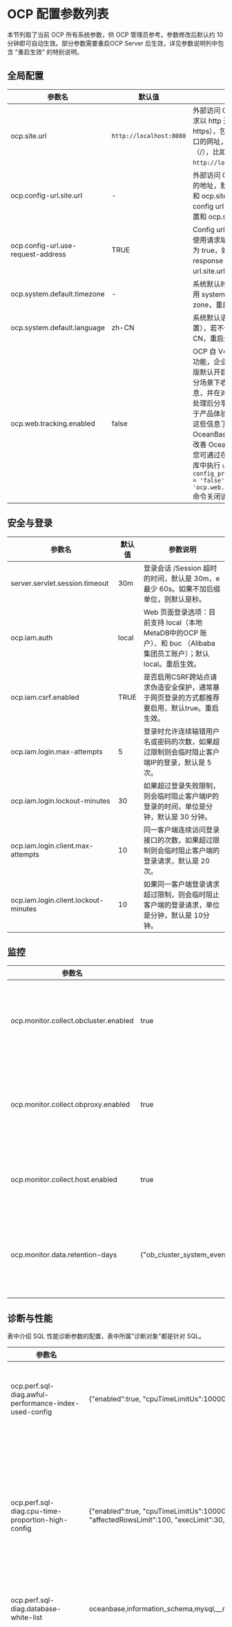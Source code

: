 OCP 配置参数列表
===============================

本节列取了当前 OCP 所有系统参数，供 OCP 管理员参考。参数修改后默认约 10 分钟即可自动生效。部分参数需要重启OCP Server 后生效，详见参数说明列中包含 "重启生效" 的特别说明。

全局配置
-------------------------

|              **参数名**               |        **默认值**        |                                               **参数说明**                                                |
|------------------------------------|-----------------------|-------------------------------------------------------------------------------------------------------|
| ocp.site.url                       | `http://localhost:8080` | 外部访问 OCP 网站的地址: 要求以 http 开始（不支持https），包含VIP地址/域名/端口的网址，且结尾不含斜杠（/），比如   `http://localhost:8080`。         |
| ocp.config-url.site.url            |   -                    | 外部访问 OCP config url 服务的地址，默认为空，表示使用和 ocp.site.url 相同的值；如果 config url   服务单独部署，需配置和 ocp.site.url 不同的值。 |
| ocp.config-url.use-request-address | TRUE                  | Config url 服务的 response 使用请求端使用的地址，默认为 true，如设置为 false，response 中使用 ocp.config-url.site.url 配置的地址。    |
| ocp.system.default.timezone        |     -                  | 系统默认时区，若不设置则使用 system default time zone，重启生效。                                                         |
| ocp.system.default.language        | zh-CN                 | 系统默认语言（非前端语言设置），若不设置则使用 zh-CN，重启生效。                                                                   |
| ocp.web.tracking.enabled   | false  | OCP 自 V4.2.2 开始支持遥测功能，企业版默认关闭，社区版默认开启。遥测功能会在部分场景下收集用户使用情况信息，并在对这些信息进行脱敏处理后分享给 OceanBase 用于产品体验改善。例如，通过这些信息了解用户如何使用 OceanBase 数据库，以及帮助改善 OceanBase 数据库。<br>您可通过在 OCP MetaDB 数据库中执行 ```update config_properties set value = 'false' where `key` = 'ocp.web.tracking.enabled';``` 命令关闭该功能。  |

安全与登录
----------------------------

|               **参数名**                |                                                                                                                  **默认值**                                                                                                                  |                                                        **参数说明**                                                         |
|--------------------------------------|-------------------------------------------------------------------------------------------------------------------------------------------------------------------------------------------------------------------------------------------|-------------------------------------------------------------------------------------------------------------------------|
| server.servlet.session.timeout       | 30m                                                                                                                                                                                                                                       | 登录会话 /Session 超时的时间，默认是 30m，e最少 60s。如果不加后缀单位，则默认是秒。                                                                     |
| ocp.iam.auth                         | local                                                                                                                                                                                                                                     | Web 页面登录选项：目前支持 local（本地 MetaDB中的OCP 账户）、和 buc （Alibaba 集团员工账户）；默认local。重启生效。                                           |
| ocp.iam.csrf.enabled                 | TRUE                                                                                                                                                                                                                                      | 是否启用CSRF跨站点请求伪造安全保护，通常基于网页登录的方式都推荐要启用，默认true。重启生效。                                                                      |
| ocp.iam.login.max-attempts           | 5                                                                                                                                                                                                                                         | 登录时允许连续输错用户名或密码的次数，如果超过限制则会临时阻止客户端IP的登录，默认是 5 次。                                                                        |
| ocp.iam.login.lockout-minutes        | 30                                                                                                                                                                                                                                        | 如果超过登录失败限制，则会临时阻止客户端IP的登录的时间，单位是分钟，默认是 30 分钟。                                                                           |
| ocp.iam.login.client.max-attempts    | 10                                                                                                                                                                                                                                        | 同一客户端连续访问登录接口的次数，如果超过限制则会临时阻止客户端的登录请求，默认是 20 次。                                                                         |
| ocp.iam.login.client.lockout-minutes | 10                                                                                                                                                                                                                                        | 如果同一客户端登录请求超过限制，则会临时阻止客户端的登录请求，单位是分钟，默认是 10分钟。                                                                          |

监控
-------------------------

|                  参数名                  | 默认值  |                                                             参数说明                                                             |
|---------------------------------------|------|------------------------------------------------------------------------------------------------------------------------------|
| ocp.monitor.collect.obcluster.enabled | true | 是否开启 OceanBase 集群的监控采集，开启后将对所有 OceanBase 集群进行监控采集。 |
| ocp.monitor.collect.obproxy.enabled   | true | 是否开启 OBProxy 的监控采集，开启后将对所有 OBProxy 集群进行监控采集。       |
| ocp.monitor.collect.host.enabled      | true | 是否开启主机监控采集，开启后将对所有主机进行监控采集。       |
| ocp.monitor.data.retention-days       | {"ob_cluster_system_event":31,"ocp_metric_data_1":8,"ocp_metric_data_60":31,"metric_hour_data":1098,"metric_daily_data":1098} | 监控数据保存天数，key 是监控数据的表名，value 是保存的天数，修改后重启生效。       |

诊断与性能
-----------------------------

表中介绍 SQL 性能诊断参数的配置，表中所属"诊断对象"都是针对 SQL。

|                                 参数名                                 |                                                                                                                                          默认值                                                                                                                                           |                                                                                                                                                                                                                                                                                                                                                                                                                                                                                                                                                                                                                                                                                                                                                                                                                                                                                                                                 参数说明                                                                                                                                                                                                                                                                                                                                                                                                                                                                                                                                                                                                                                                                                                                                                                                                                                                                                                                                  |
|---------------------------------------------------------------------|----------------------------------------------------------------------------------------------------------------------------------------------------------------------------------------------------------------------------------------------------------------------------------------|-----------------------------------------------------------------------------------------------------------------------------------------------------------------------------------------------------------------------------------------------------------------------------------------------------------------------------------------------------------------------------------------------------------------------------------------------------------------------------------------------------------------------------------------------------------------------------------------------------------------------------------------------------------------------------------------------------------------------------------------------------------------------------------------------------------------------------------------------------------------------------------------------------------------------------------------------------------------------------------------------------------------------------------------------------------------------------------------------------------------------------------------------------------------------------------------------------------------------------------------------------------------------------------------------------------------------------------------------------------------------------------------------------------------------------------------------------------------------------------------------------------------------------------------------------------------------------------------------------------------------------------------------------------------------------------------------------------------------------------------------------------------------------------------------------------------------------------------------------------------------|
| ocp.perf.sql-diag.awful-performance-index-used-config               | {"enabled":true, "cpuTimeLimitUs":100000, "execPsLimit":5.0, "fullLogicalReadsLimit":10000}                                                                                                                                                                                            | 走索引性能依然差的诊断配置。 *enabled：是否打开该检测项。* execPsLimit：每秒执行次数。   *cpuTimeLimitUs：平均 CPU 时间（μs）。* fullLogicalReadsLimit：逻辑读次数。    诊断对象：平均 CPU 时间 \> cpuTimeLimitUs \&\& 实际逻辑读 \> fullLogicalReadsLimit \&\& 未进行全表扫描 \&\& 执行频率 \> $execPsLimit                                                                                                                                                                                                                                                                                                                                                                                                                                                                                                                                                                                                                                                                                                                                                                                                                                                                                                                                                                                                                                                                                                                                                                                                                                                                                                                                                                                                                                                     |
| ocp.perf.sql-diag.cpu-time-proportion-high-config                   | {"enabled":true, "cpuTimeLimitUs":10000, "execPsLimit":10.0, "maxCpuTimeLimitUs":30000, "affectedRowsLimit":100, "execLimit":30, "sqlCountLimit":20, "cpuTimePercentLimit":20}                                                                                                         | 执行占比较高诊断的配置。 *enabled：是否打开该检测项。* execPsLimit：执行频率（每秒执行次数）。   *cpuTimeLimitUs：平均 CPU 时间（μs）。* maxCpuTimeLimitUs：最大 CPU 时间。   *affectedRowsLimit：影响行数。* execLimit：执行次数。   *sqlCountLimit：SQL 数。* cpuTimePercentLimit：CPU 占比。    诊断对象：平均 CPU 时间 \> $cpuTimeLimitUs \|\| 影响行数 \> $affectedRowsLimit \|\| 最大 CPU 时间 \> $maxCpuTimeLimitUs \&\& 执行频率 \>= $execPsLimit 判断标准：诊断时间内，被诊断的 SQL 的 CPU 时间占租户 CPU 时间超过$cpuTimePercentLimit，且租户的 SQL 执行总次数大于 $execLimit，且租户执行的不同 SQL 数大于 $sqlCountLimit，则视为占比过高。                                                                                                                                                                                                                                                                                                                                                                                                                                                                                                                                                                                                                                                                                                                                                                                                                                                                                                                                                                                                            |
| ocp.perf.sql-diag.database-white-list                               | oceanbase,information_schema,mysql,__recyclebin,sys,__public                                                                                                                                                                                                                           | SQL 诊断时过滤掉的数据库名。                                                                                                                                                                                                                                                                                                                                                                                                                                                                                                                                                                                                                                                                                                                                                                                                                                                                                                                                                                                                                                                                                                                                                                                                                                                                                                                                                                                                                                                                                                                                                                                                                                                                                                                                                                                                                                                      |
| ocp.perf.sql-diag.execution-spike-config                            | {"enabled":true, "cpuTimeLimitUs":3000, "execPsLimit":5.0, "pointsLimit":5, "compareMin":20, "avgExecutionMultiply":{"0":6, "1":5, "5":4, "10":3, "50": 2.5, "100": 2, "500": 1.6}, "stdExecutionMultiply":{"0":80, "1":60 , "3": 30,"5":20, "10":15, "20":8, "30":6, "50":5, "80":4}} | 执行次数突刺诊断的配置。 *enabled：是否打开该检测项* execPsLimit：执行频率（每秒执行次数）。   *cpuTimeLimitUs：平均 CPU 时间（μs）。* pointsLimit：点数。   *compareMin：比较时间（min）。* avgExecutionMultiply：执行频率均值倍率。   *stdExecutionMultiply：执行频率标准差的倍率。    诊断对象：平均 CPU 时间 \>= $cpuTimeLimitUs \&\& 平均每秒执行次数 \>= $execPsLimit 。 判断标准： 1. 取前 $compareMin 时间内满足诊断对象条件的 SQL，统计这些 SQL 前 compareMin 时间内每分钟执行频率的均值 avg_exec_ps，以及前 $compareMin 时间内执行频率的标准差std_exec_ps 和 标准差与均值的百分比 range_percent，即统计如下信息：* 历史平均执行频率（avg_exec_ps）   *标准差（std_exec_ps）* range_percent（std_exec_ps / avg_exec_ps \* 100）。     2. 然后计算该 SQL 的平均每秒执行次数（exec_ps）。当 exec_ps 同时满足以下条件时则该 SQL 被认为是执行次数突刺。 *exec_ps\>=avg_exec_ps\*$multiple_value_1* exec_ps \>= avg_exec_ps + std_exec_ps \* $multiple_value_2    **说明**  *multiple_value_1，随 avg_exec_ps 变化情况，依赖配置项 avgExecutionMultiply。 当 avg_exec_ps\>500，multiple_value_1=1.6，以此类推：100-\>2, 50-\>2.5, 10-\>3, 5-\>4, 1-\>5。* multiple_value_2，range_percent变化情况，依赖配置项stdExecutionMultiply。当 range_percent\>80，multiple_value_2=4，以此类推：50-\>5, 30-\>6, 20-\>8, 10-\>15, 5-\>20, 3-\>30, 1-\>60, 0-\>80。       |
| ocp.perf.sql-diag.index-diagnoser-config                            | {"enabled":true,"schedulePeriodMin":5, "coreThreadSize":10, "maxThreadSize":50,"maxQueueSize":10000,"diagPeriodSec":300,"diagOffsetSec":60,"maxDiagPeriodSec":1800}                                                                                                                    | SQL 索引诊断配置参数，重启生效。 不建议用户自行配置。                                                                                                                                                                                                                                                                                                                                                                                                                                                                                                                                                                                                                                                                                                                                                                                                                                                                                                                                                                                                                                                                                                                                                                                                                                                                                                                                                                                                                                                                                                                                                                                                                                                                                                                                                                                                                         |
| ocp.perf.sql-diag.ineffective-hint-config                           | {"enabled":true, "execPsLimit":5.0, "cpuTimeLimitUs":20000}                                                                                                                                                                                                                            | Hint 未生效诊断的配置。 *enabled：是否打开该检测项。* execPsLimit：执行频率（每秒执行次数）。   * cpuTimeLimitUs：平均 CPU 时间（μs）。    诊断对象：CPU 时间 \>= $cpuTimeLimitUs \&\& 执行频率 \>= $execPsLimit 判断标准：解析诊断对象，满足"Hint 中指定的索引的与执行计划里的不一致。"则认为是 Hint 未生效。                                                                                                                                                                                                                                                                                                                                                                                                                                                                                                                                                                                                                                                                                                                                                                                                                                                                                                                                                                                                                                                                                                                                                                                                                                                                                                                                                                                                                                                                                            |
| ocp.perf.sql-diag.perf-diagnoser-config                             | {"enabled":true,"schedulePeriodMin":5, "coreThreadSize":10, "maxThreadSize":50,"maxQueueSize":10000,"diagPeriodSec":300,"diagOffsetSec":60,"maxDiagPeriodSec":1800}                                                                                                                    | SQL 性能诊断配置参数，重启生效。 不建议用户自行配置。                                                                                                                                                                                                                                                                                                                                                                                                                                                                                                                                                                                                                                                                                                                                                                                                                                                                                                                                                                                                                                                                                                                                                                                                                                                                                                                                                                                                                                                                                                                                                                                                                                                                                                                                                                                                                         |
| ocp.perf.sql-diag.performance-degradation-after-plan-changed-config | {"enabled":true, "compareMin":5, "cpuTimeMultiply":{"0":50, "1":30, "10":10, "100":8, "1000":6}}                                                                                                                                                                                       | 执行计划变化且性能下降诊断的配置。 *enabled：是否打开该检测项。* cpuTimeMultiply：CPU 倍率，若当前平均 CPU 时间大于 0 ms，则执行计划变化后的 CPU 时间应该下降 50 倍才算性能下降，若大于1ms 则为 30 倍，依此类推。   * compareMin：性能比较时间（min）。    判断条件：该 SQL 在 $compareMin 时间内平均 CPU 时间，在计划变化后增加的倍数大于此处设置的 CPU 倍率，则视为性能下降。                                                                                                                                                                                                                                                                                                                                                                                                                                                                                                                                                                                                                                                                                                                                                                                                                                                                                                                                                                                                                                                                                                                                                                                                                                                                                                                                                                                                                                                                                 |
| ocp.perf.sql-diag.performance-degradation-config                    | {"enabled":true, "cpuTimeLimitUs":10000, "execPsLimit":5.0, "maxCpuTimeLimitUs":30000, "affectedRowsLimit":100, "execLimit":5, "compareMin":20, "cpuTimeMultiply":{"0":50, "1":30, "10":10, "100":8, "1000":6}}                                                                        | 性能下降诊断的配置。 *enabled：是否打开该检测项。* execPsLimit：执行频率（每秒执行次数）。   *cpuTimeLimitUs：平均 CPU 时间（μs）。* maxCpuTimeLimitUs：最大 CPU 时间。   *affectedRowsLimit：影响行数。* execLimit：执行次数。   *compareMin：基线数据的来源时间（min），为检测时间的前 $compareMin 时间。* cpuTimeMultiply：CPU 倍率，若当前 CPU 时间大于 0 ms, 则执行计划变化后的 CPU 时间应该下降 50 倍才算性能下降，若大于1ms 则为 30 倍，依此类推。    诊断对象：诊断时间内满足下述条件的 SQL，平均 CPU 时间 \> $cpuTimeLimitUs \|\| 影响行数 \> $affectedRowsLimit \|\| 最大CPU 时间 \> $maxCpuTimeLimitUs \&\& 执行频率 \> $execPsLimit。 判断标准： 基线作为比较对象，需满足"基线执行次数 \> $execLimit"，否则不可作为比较对象。有了比较对象后，当检测的 SQL 同时满足下述条件则认为是性能比以前下降。 *当前平均 CPU 时间 \>= 基线 CPU 时间 \* $cpuTimeMultiply，cpuTimeMultiply 默认值为 6。* 当前执行频率 \>= 基线执行频率 \* 0.5                                                                                                                                                                                                                                                                                                                                                                                                                                                                                                                                                                                                                                                                                                                              |
| ocp.perf.sql-diag.query-timeout                                     | 30000000                                                                                                                                                                                                                                                                               | SQL 诊断查询时的超时时间（μs）。                                                                                                                                                                                                                                                                                                                                                                                                                                                                                                                                                                                                                                                                                                                                                                                                                                                                                                                                                                                                                                                                                                                                                                                                                                                                                                                                                                                                                                                                                                                                                                                                                                                                                                                                                                                                                                                   |
| ocp.perf.sql-diag.row-lock-contention-high-config                   | {"enabled":true, "execPsLimit":0, "cpuTimeLimitUs":1000, "elapsedTimeLimitUs":0}                                                                                                                                                                                                       | 热点行锁诊断的配置。 *enabled：是否打开该检测项。* execPsLimit：执行频率（每秒执行次数）。   *cpuTimeLimitUs：平均 CPU 时间（μs）。* elapsedTimeLimitUs：平均响应时间（μs）。    检测对象：检测时间段内满足下述条件的 SQL 。 执行频率 \> $execPsLimit \&\& 平均 CPU 时间 \> $cpuTimeLimitUs \&\& 平均响应时间 \> $elapsedTimeLimitUs **说明**  elapsedTimeLimitUs 不配置的话，则不作为过滤检测对象的条件。 判断标准： 检测对象中类型为"%select%for%update%"的即为造成热点行锁诊断的 SQL。                                                                                                                                                                                                                                                                                                                                                                                                                                                                                                                                                                                                                                                                                                                                                                                                                                                                                                                                                                                                                                                                                                                                                                                                                                                                     |
| ocp.perf.sql-diag.table-scan-index-not-exists-config                | {"enabled":true, "execPsLimit":1.0, "cpuTimeLimitUs":20000}                                                                                                                                                                                                                            | 全表扫描且无可用索引的诊断配置。 *enabled：是否打开该检测项。* execPsLimit：执行频率（每秒执行次数）。   *cpuTimeLimitUs：平均 CPU 时间（μs）。    诊断对象：v$sql_audit 中 table_scan \>0 的 SQL，即进行了全表扫描的 SQL。 判断标准：满足下述条件则认为是无索引。* 单表，该表无索引 。   * 多表，有的表没有索引。                                                                                                                                                                                                                                                                                                                                                                                                                                                                                                                                                                                                                                                                                                                                                                                                                                                                                                                                                                                                                                                                                                                                                                                                                                                                                                                                                                                                |
| ocp.perf.sql-diag.table-scan-index-not-used-config                  | {"enabled":true, "execPsLimit":1.0, "cpuTimeLimitUs":2000}                                                                                                                                                                                                                             | 全表扫描有索引未走的诊断配置。 *enabled：是否打开该检测项。* execPsLimit：执行频率（每秒执行次数）。   * cpuTimeLimitUs：平均 CPU 时间（μs）。    检测对象：检测时间段内满足下述条件的 SQL 。 执行频率 \> $execPsLimit \&\& 平均 CPU 时间 \> $cpuTimeLimitUs \&\& 进行了全变扫描 判断标准：有索引未走。                                                                                                                                                                                                                                                                                                                                                                                                                                                                                                                                                                                                                                                                                                                                                                                                                                                                                                                                                                                                                                                                                                                                                                                                                                                                                                                                                                                                                                                                                   |
| ocp.perf.sql.diag-plan-change-config                                | {"enabled":true,"schedulePeriodMin":5, "coreThreadSize":10, "maxThreadSize":50,"maxQueueSize":10000,"diagPeriodSec":300,"diagOffsetSec":300,"maxDiagPeriodSec":1800}                                                                                                                   | 诊断任务调度参数配置。 不建议用户自行配置。                                                                                                                                                                                                                                                                                                                                                                                                                                                                                                                                                                                                                                                                                                                                                                                                                                                                                                                                                                                                                                                                                                                                                                                                                                                                                                                                                                                                                                                                                                                                                                                                                                                                                                                                                                                                                                |
| ocp.perf.sql.max-query-range                                        | 24h                                                                                                                                                                                                                                                                                    | SQL 性能数据查询时的最大时间区间长度。默认值"24h"。 若 **TopSQL** 和 **SlowSQL** 界面配置的查询时间超过该值，则提交查询时会报错。                                                                                                                                                                                                                                                                                                                                                                                                                                                                                                                                                                                                                                                                                                                                                                                                                                                                                                                                                                                                                                                                                                                                                                                                                                                                                                                                                                                                                                                                                                                                                                                                                                                                                                                                                                    |
| ocp.perf.sql.plan-hist-level0-granularity                           | 30s                                                                                                                                                                                                                                                                                    | OCP 聚合第 0 级 SQL 的 Plan 性能数据的时间粒度。 OCP 默认 30s 采集并聚合一次 SQL 的 Plan 性能数据并存于固定表中，供 TopSQL 查询时使用。 通过调大该值可以降低 OCP 监控元数据存储空间的压力。                                                                                                                                                                                                                                                                                                                                                                                                                                                                                                                                                                                                                                                                                                                                                                                                                                                                                                                                                                                                                                                                                                                                                                                                                                                                                                                                                                                                                                                                                                                                                                                                                                                                                                              |
| ocp.perf.sql.plan-hist-level0-query-interval                        | 2h                                                                                                                                                                                                                                                                                     | 第 0 级 Plan 性能数据的最大查询时间区间。 超过该值，OCP 会去查看聚合时间粒度更大的数据表。                                                                                                                                                                                                                                                                                                                                                                                                                                                                                                                                                                                                                                                                                                                                                                                                                                                                                                                                                                                                                                                                                                                                                                                                                                                                                                                                                                                                                                                                                                                                                                                                                                                                                                                                                                                                  |
| ocp.perf.sql.plan-hist-level0-retention                             | 5d                                                                                                                                                                                                                                                                                     | 第 0 级 Plan 性能数据的分区保留时间。 性能数据的分区按天创建，系统默认只保留 5 天内的数据，超过 5 天的分区将会被删除。                                                                                                                                                                                                                                                                                                                                                                                                                                                                                                                                                                                                                                                                                                                                                                                                                                                                                                                                                                                                                                                                                                                                                                                                                                                                                                                                                                                                                                                                                                                                                                                                                                                                                                                                                                                   |
| ocp.perf.sql.prepare-partition-ahead                                | 8                                                                                                                                                                                                                                                                                      | 指定提前创建多少天的性能数据分区。要求传入以天为单位的时间。                                                                                                                                                                                                                                                                                                                                                                                                                                                                                                                                                                                                                                                                                                                                                                                                                                                                                                                                                                                                                                                                                                                                                                                                                                                                                                                                                                                                                                                                                                                                                                                                                                                                                                                                                                                                                                        |
| ocp.perf.sql.query-timeout                                          | 30000000                                                                                                                                                                                                                                                                               | SQL 性能数据查询时的超时时间（μs）。                                                                                                                                                                                                                                                                                                                                                                                                                                                                                                                                                                                                                                                                                                                                                                                                                                                                                                                                                                                                                                                                                                                                                                                                                                                                                                                                                                                                                                                                                                                                                                                                                                                                                                                                                                                                                                                 |
| ocp.perf.sql.sql-hist-level0-granularity                            | 30s                                                                                                                                                                                                                                                                                    | OCP 聚合第 0 级 SQL 性能数据的时间粒度。 **说明**  为提高 OCP 监控采集性能，OCP 将按不同的时间粒度采集并聚合 SQL 的性能数据以供 TopSQL 的诊断时查询。共分三级，不同级别的数据被采集来后会按天存储到对应级别表的分区中。分区的保留时间由固定参数配置。 同样的性能数据，时间粒度越大则消耗的存储空间越小。                                                                                                                                                                                                                                                                                                                                                                                                                                                                                                                                                                                                                                                                                                                                                                                                                                                                                                                                                                                                                                                                                                                                                                                                                                                                                                                                                                                                                                                                                                                                                                                                                                             |
| ocp.perf.sql.sql-hist-level0-query-interval                         | 2h                                                                                                                                                                                                                                                                                     | 第 0 级 SQL 性能数据的最大查询时间区间。 当用户在 **TopSQL** 界面中配置的查询时间区间超过该值时，系统将会从第 1 级 SQL 性能数据表中查询。                                                                                                                                                                                                                                                                                                                                                                                                                                                                                                                                                                                                                                                                                                                                                                                                                                                                                                                                                                                                                                                                                                                                                                                                                                                                                                                                                                                                                                                                                                                                                                                                                                                                                                                                                                   |
| ocp.perf.sql.sql-hist-level0-retention                              | 2d                                                                                                                                                                                                                                                                                     | 第 0 级 SQL 性能数据的分区保留时间。 对于按天创建用来存储第 0 级 SQL 性能数据的分区表，监控元数据库默认仅保留两天内创建的。                                                                                                                                                                                                                                                                                                                                                                                                                                                                                                                                                                                                                                                                                                                                                                                                                                                                                                                                                                                                                                                                                                                                                                                                                                                                                                                                                                                                                                                                                                                                                                                                                                                                                                                                                                                |
| ocp.perf.sql.sql-hist-level1-granularity                            | 2m                                                                                                                                                                                                                                                                                     | OCP 聚合第 1 级 SQL 性能数据的时间粒度。OCP 默认每 2 分钟聚合一次 SQL 性能数据并写入第 2 级 SQL 性能数据表中。                                                                                                                                                                                                                                                                                                                                                                                                                                                                                                                                                                                                                                                                                                                                                                                                                                                                                                                                                                                                                                                                                                                                                                                                                                                                                                                                                                                                                                                                                                                                                                                                                                                                                                                                                                                               |
| ocp.perf.sql.sql-hist-level1-query-interval                         | 12h                                                                                                                                                                                                                                                                                    | 第1级SQL性能数据的最大查询时间区间。 当用户在 **TOPSQL** 界面中配置的查询时间区间超过该值时，系统将会从第 2 级 SQL 性能数据表中查询。                                                                                                                                                                                                                                                                                                                                                                                                                                                                                                                                                                                                                                                                                                                                                                                                                                                                                                                                                                                                                                                                                                                                                                                                                                                                                                                                                                                                                                                                                                                                                                                                                                                                                                                                                                       |
| ocp.perf.sql.sql-hist-level1-retention                              | 8d                                                                                                                                                                                                                                                                                     | 第 1 级 SQL 性能数据的分区保留时间。                                                                                                                                                                                                                                                                                                                                                                                                                                                                                                                                                                                                                                                                                                                                                                                                                                                                                                                                                                                                                                                                                                                                                                                                                                                                                                                                                                                                                                                                                                                                                                                                                                                                                                                                                                                                                                                |
| ocp.perf.sql.sql-hist-level2-granularity                            | 10m                                                                                                                                                                                                                                                                                    | OCP 聚合第 2 级 SQL 性能数据的时间粒度。OCP 默认每 10 分钟聚合一次 SQL 性能数据并写入第 2 级 SQL 性能数据表中。                                                                                                                                                                                                                                                                                                                                                                                                                                                                                                                                                                                                                                                                                                                                                                                                                                                                                                                                                                                                                                                                                                                                                                                                                                                                                                                                                                                                                                                                                                                                                                                                                                                                                                                                                                                              |
| ocp.perf.sql.sql-hist-level2-query-interval                         | 48h                                                                                                                                                                                                                                                                                    | 第 2 级 SQL 性能数据的最大查询时间区间。 因无更高级别的的采集粒度，即使超过该值，OCP 仍会从第 2 级 SQL 性能数据表中查询。                                                                                                                                                                                                                                                                                                                                                                                                                                                                                                                                                                                                                                                                                                                                                                                                                                                                                                                                                                                                                                                                                                                                                                                                                                                                                                                                                                                                                                                                                                                                                                                                                                                                                                                                                                               |
| ocp.perf.sql.sql-hist-level2-retention                              | 15d                                                                                                                                                                                                                                                                                    | 第 2 级 SQL 性能数据的分区保留时间。                                                                                                                                                                                                                                                                                                                                                                                                                                                                                                                                                                                                                                                                                                                                                                                                                                                                                                                                                                                                                                                                                                                                                                                                                                                                                                                                                                                                                                                                                                                                                                                                                                                                                                                                                                                                                                                |
| ocp.perf.ash.max-analyse-range                                      | 60m                                                                                                                                                                                                                                                                                    | OceanBase ASH报告的最大分析范围。                                                                                                                                                                                                                                                                                                                                                                                                                                                                                                                                                                                                                                                                                                                                                                                                                                                                                                                                                                                                                                                                                                                                                                                                                                                                                                                                                                                                                                                                                                                                                                                                                                                                                                                                                                                                                                                |
| ocp.perf.ash.earliest-analyse-time                                  | 8                                                                                                                                                                                                                                                                                      | OceanBase ASH报告最早的分析时间。                                                                                                                                                                                                                                                                                                                                                                                                                                                                                                                                                                                                                                                                                                                                                                                                                                                                                                                                                                                                                                                                                                                                                                                                                                                                                                                                                                                                                                                                                                                                                                                                                                                                                                                                                                                                                                                |

告警
-------------------------

|                 **参数名**                 | **默认值** |                 **参数说明**                  |
|-----------------------------------------|---------|-------------------------------------------|
| ocp.alarm.send.enabled                  | true    | 告警发送功能开关，默认开启。                           |
| ocp.alarm.datasource.slow-sql-exclude-obclusters | sys#*    | 慢SQL告警数据源不生效的集群，如：*#cluster1,tenant2#cluster2                           |
| ocp.alarm.datasource.trans-stat-exclude-obclusters |     | 事务告警数据源不生效的集群，如：*#cluster1,tenant2#cluster2                           |
| ocp.alarm.detect.too-many-targets-alarm-threshold |  20   | 同一告警规则检测到告警实例的个数，当超过该个数时，合并为同一条告警。                          |
| ocp.alarm.notification.expired-days |  90   | 告警的归档天数，超过归档天数告警消息将归档到历史库，告警事件会被删除。                          |
| ocp.alarm.host.property |  svr_ip   | 主机告警展示的信息，配置为svr_ip展示IP，配置为host_name展示主机名。                          |

备份恢复
---------------------------

|                        **参数名**                      |   **默认值**  |                                 **参数说明**                                  |
|--------------------------------------------------------|---------------|---------------------------------------------------------------------------|
| ocp.backup.alarm.backup-data-retention-days            | 7             | 备份数据保留的最近天数。                                                              |
| ocp.backup.alarm.backup-liboblog-expire-days           | 7             | 备份 liboblog 保留的最近天数。                                                      |
| ocp.backup.storage.collect.task.timeout                | 10800000      | 备份恢复容量采集每个目录任务的采集超时时间。                                                  |
| ocp.backup.storage.collect.command.timeout             | 3600000       | 备份恢复容量采集每个采集指令的超时时间(一个目录采集任务多次下发采集指令)。                                                     |
| ocp.backup.storage.collect.period.minutes              | 180           | 备份恢复容量采集周期（分钟）。                                                    |
| ocp.backup.storage.collect.schedule.enabled            | true          | 备份恢复容量定时采集开关，默认打开。true代表打开，false代表关闭。                                                    |
| ocp.backup.storage.collect.max.retry.times             | 2             | 备份恢复容量采集每个采集任务重试的次数限制。                                                    |
| ocp.backup.storage.collect.host.task.concurrency       | 8             | 备份恢复容量采集每台主机的任务并发数限制。                                                    |
| ocp.backup.storage.collect.obtain-idle-host-interval-seconds    | 60   | 备份恢复容量采集获取空闲主机的时间间隔，单位秒。                                                    |
| ocp.backup.storage.collect.obtain-idle-host-times      | 60            | 备份恢复容量采集获取空闲主机的最大重试次数。                                                    |
| ocp.backup.restore-time-pre-check.enabled              | true          | 发起恢复前是否检查恢复时间在可恢复时间区间内，默认开启。                                                    |
| ocp.backup.oss.support.cname                           | true          | 备份恢复OSS访问是否支持cname，默认开启。                                                    |
| ocp.backup.backup-command.timeout                      | 300           | 备份命令超时时间，单位秒。                                                    |

日志分析
-----------------------------------------

|               **参数名**                | **默认值** |                  **参数说明**                  |
|--------------------------------------|---------|--------------------------------------------|
| ocp.log.regex.observer               | %s/log/*     | observer日志的表达式。                   |
| ocp.log.regex.obproxy                | /home/admin/logs/obproxy/log/*    | obproxy日志的表达式。 |
| ocp.log.regex.host                   | /var/log/message*      | host日志的表达式。                   |
| ocp.analyze.enabled                  | false     | 是否开启数据中台。                   |
| ocp.analyze.ob.trace.enabled         | false     | 是否开启抓取 trace 数据。                   |
| ocp.analyze.ob.log.enabled           | false     | 是否开启抓取 ob log 数据。                   |
| ocp.analyze.es.client.addresses      |           | 数据中台 ES client 角色地址列表，用 , 分割。                   |
| ocp.analyze.es.client.username       |           | 数据中台 ES 连接认证用户名，可选。                   |
| ocp.analyze.es.client.password       |           | 数据中台 ES 连接认证密码，可选。                   |
| ocp.analyze.es.index.keep.days       | 7         | 数据中台 ES 索引保留天数。                   |
| ocp.analyze.es.index.shards          | 12        | 数据中台 ES 索引分片数。                   |
| ocp.analyze.es.index.replicas        | 1         | 数据中台 ES 索引副本数。                   |
| ocp.ob.slowsql.threshold             |           | 供ob-agent采集OceanBase集群的慢查询时间阈值，单位微秒。                   |

巡检
----------------------------

|               **参数名**                | **默认值** |                  **参数说明**                  |
|--------------------------------------|---------|--------------------------------------------|
| ocp.inspection.scrips.sequence-availability.threshold-percentage     | 0.8      | 巡检时序列可用性评判的百分比阈值。                   |
| ocp.monitor.exporter.check-active-period-seconds | 60     | 检查正常状态exporter的间隔（秒）。 |
| ocp.monitor.exporter.check-inactive-period-seconds      | 50      | 检查不正常状态exporter的间隔（秒）。                   |

OceanBase 连接管理
-------------------------------------

|                   **参数名**                    | **默认值** |                   **参数说明**                    |
|----------------------------------------------|---------|-----------------------------------------------|
| obsdk.print.sql                              | true    | OB连接管理中 sql 打印开关，默认开启。                        |
| obsdk.slow.query.threshold.millis            | 1000    | OB连接管理中慢查询日志阈值，单位毫秒，默认值 1000 毫秒。              |
| obsdk.operation.global.timeout.millis        | 300000  | OB连接管理中运维命令全局超时时间，单位毫秒，取值范围10000\~7200000，默认值 300000。             |

主机
-------------------------

|                    **参数名**                     | **默认值** |                              **参数说明**                               |
|------------------------------------------------|---------|---------------------------------------------------------------------|
| ocp.host.remote-command.default-timeout-millis | 30000   | 主机远程命令默认超时（毫秒）。                                                     |
| ocp.host.ssh-ping.max-delay-millis             | 3000    | ocp server 通过 ssh 执行whoami的时间间隔（请求收发的时间差，单位毫秒），如果大于该阈值，则会影响添加主机等操作。 |
| ocp.host.check.clock-diff.enable               | false   | 是否检查 ocp server 与被管理主机的时钟差。                 |
| ocp.host.check.clock-diff.max-diff             | 50      | ocp server 与被管理主机的最大时钟偏移（单位毫秒），如果大于该阈值，则会影响主机管理和监控。                 |
| ocp.host.check.unavailable-time-threshold      | 60000   | OCP Agent 最大离线时长（单位毫秒），离线超过此时长则发送主机不可用告警。                 |

OCP-Agent
-----------------------------------------

|        **参数名**        |                        **默认值**                        |       **参数说明**        |
|-----------------------|-------------------------------------------------------|-----------------------|
| ocp.agent.home.path.prefix     | /home/admin              | OCP Agent 自定义安装路径。 |
| ocp.agent.manager.http.port    | 62888                    | OCP-Agent 服务端口，运维使用。 |
| ocp.agent.monitor.http.port    | 62889                    | OCP-Agent 服务端口，监控使用。 |
| ocp.agent.auth.metric-auth-enabled    | true              | 是否开启OCP Agent 的监控API鉴权。 |
| monagent.log.level             | info                     | 设置ocp_monagent程序的日志级别，默认为info。 |
| mgragent.log.level             | info                     | 设置ocp_mgragent程序的日志级别，默认为info。 |

文件管理
-------------------------

|                **参数名**                 |                           **默认值**                            |            **参数说明**             |
|----------------------------------------|--------------------------------------------------------------|---------------------------------|
| ocp.file.local.dir                     | #{systemProperties\['user.home'\].concat('/data/files')}     | OCP 文件模块 文件本地路径。                |
| ocp.file.file-server.bucket.type       | LOCAL                                                        | 默认文件服务器类型，如：LOCAL, OSS等；默认值 LOCAL。   |

流控管理
-------------------------

|                     **参数名**                     | **默认值** |            **参数说明**            |
|-------------------------------------------------|---------|--------------------------------|
| ocp.iam.rate-limit.enabled                      | true    | 全局流控开关，支持动态启停。                 |
| ocp.iam.rate-limit.internal-api.connect.timeout | 1000    | 流控内部接口调用时，连接的超时时间，（单位：毫秒）重启生效。 |
| ocp.iam.rate-limit.internal-api.read.timeout    | 1000    | 流控内部接口调用时，读取的超时时间，（单位：毫秒）重启生效。 |
| ocp.iam.rate-limit.task.schedule.period         | 3       | 流控主备角色管理任务的调度周期，（单位：秒）重启生效。    |
| ocp.iam.rate-limit.on-user.enabled              | true    | 流控是否对用户限流，支持动态启停。              |
| ocp.iam.rate-limit.on-ip.enabled                | false   | 流控是否对IP地址限流，支持动态启停。              |

系统日志
-------------------------

|             **参数名**             |            **默认值**            |                                                    **参数说明**                                                    |
|---------------------------------|-------------------------------|----------------------------------------------------------------------------------------------------------------|
| logging.file.name               | ${user.home}/logs/ocp/ocp.log | 日志文件的完整名字（绝对路径+文件名字），可以用 Linux/macOS 系统环境变量如${HOME} 或者 java 系统变量${user.home}；默认是${user.home}/logs/ocp/ocp.log。 |
| logging.file.max-history        | 100                           | 当配置了 logging.file.name 后，设置最多保留的归档日志文件的天数。                                                                          |
| logging.file.max-size           | 100MB                         | 当配置了 logging.file.name 后，通过本配置指定日志文件大小，如 30MB、1GB 等；默认是 100MB。                                                      |
| logging.file.total-size-cap     | 10GB                          | 当配置了logging.file.name后，通过本配置指定日志文件总大小，如1GB等；默认是10GB。                                                      |
| logging.level.org.hibernate.SQL | INFO                          | 设置 spring sql 框架的日志级别，默认为 INFO。                                                                                |
| logging.level.web               | INFO                          | 设置 spring web 框架的日志级别，默认为 INFO。                                                                                |
| logging.level.com.alipay.ocp    | INFO                          | 设置 ocp 程序的日志级别，默认为 INFO。                                                                                       |
| logging.level.com.oceanbase.ocp | INFO                          | 设置 ocp 程序的日志级别，默认为 INFO。                                                                                       |

## 
